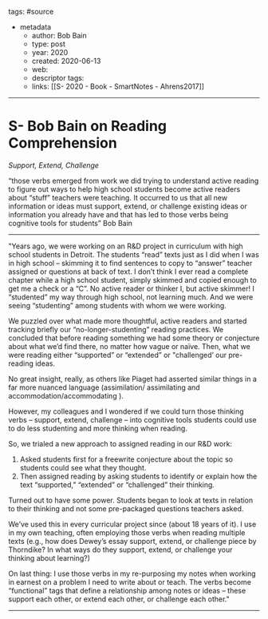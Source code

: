 tags: #source 

- metadata
	- author: Bob Bain
	- type: post
	- year: 2020
	- created: 2020-06-13
	- web: 
	- descriptor tags: 
	- links: [[S- 2020 - Book - SmartNotes - Ahrens2017]]

---
# S- Bob Bain on Reading Comprehension
*Support, Extend, Challenge*

“those verbs emerged from work we did trying to understand active reading to figure out ways to help high school students become active readers about “stuff” teachers were teaching. It occurred to us that all new information or ideas must support, extend, or challenge existing ideas or information you already have and that has led to those verbs being cognitive tools for students” Bob Bain

---
"Years ago, we were working on an R&D project in curriculum with high school students in Detroit. The students “read” texts just as I did when I was in high school – skimming it to find sentences to copy to “answer” teacher assigned or questions at back of text. I don’t think I ever read a complete chapter while a high school student, simply skimmed and copied enough to get me a check or a “C”. No active reader or thinker I, but active skimmer! I “studented” my way through high school, not learning much. And we were seeing “studenting” among students with whom we were working.

We puzzled over what made more thoughtful, active readers and started tracking briefly our “no-longer-studenting” reading practices. We concluded that before reading something we had some theory or conjecture about what we’d find there, no matter how vague or naïve. Then, what we were reading either “supported” or “extended” or "challenged’ our pre-reading ideas.

No great insight, really, as others like Piaget had asserted similar things in a far more nuanced language (assimilation/ assimilating and accommodation/accommodating ).

However, my colleagues and I wondered if we could turn those thinking verbs – support, extend, challenge – into cognitive tools students could use to do less studenting and more thinking when reading.

So, we trialed a new approach to assigned reading in our R&D work:

1. Asked students first for a freewrite conjecture about the topic so students could see what they thought.
2. Then assigned reading by asking students to identify or explain how the text “supported,” “extended” or “challenged” their thinking.

Turned out to have some power. Students began to look at texts in relation to their thinking and not some pre-packaged questions teachers asked.

We’ve used this in every curricular project since (about 18 years of it). I use in my own teaching, often employing those verbs when reading multiple texts (e.g., how does Dewey’s essay support, extend, or challenge piece by Thorndike? In what ways do they support, extend, or challenge your thinking about learning?)

On last thing: I use those verbs in my re-purposing my notes when working in earnest on a problem I need to write about or teach. The verbs become “functional” tags that define a relationship among notes or ideas – these support each other, or extend each other, or challenge each other."

---
